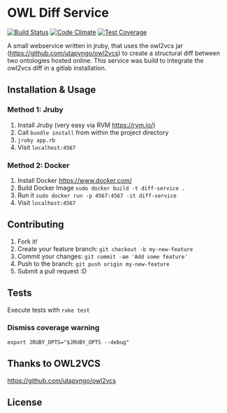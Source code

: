# OWL Diff Service

[![Build Status](https://travis-ci.org/andreasknoepfle/owldiff-service.svg?branch=master)](https://travis-ci.org/andreasknoepfle/owldiff-service) [![Code Climate](https://codeclimate.com/github/andreasknoepfle/owldiff-service/badges/gpa.svg)](https://codeclimate.com/github/andreasknoepfle/owldiff-service) [![Test Coverage](https://codeclimate.com/github/andreasknoepfle/owldiff-service/badges/coverage.svg)](https://codeclimate.com/github/andreasknoepfle/owldiff-service)

A small webservice written in jruby, that uses the owl2vcs jar (https://github.com/utapyngo/owl2vcs) to create a structural diff between two ontologies hosted online.
This service was build to integrate the owl2vcs diff in a gitlab installation.

## Installation & Usage

### Method 1: Jruby

1. Install Jruby (very easy via RVM https://rvm.io/)
2. Call `bundle install` from within the project directory
3. `jruby app.rb`
4. Visit `localhost:4567`

### Method 2: Docker

1. Install Docker https://www.docker.com/
2. Build Docker Image `sudo docker build -t diff-service .`
3. Run it `sudo docker run -p 4567:4567 -it diff-service`
4. Visit `localhost:4567`

## Contributing

1. Fork it!
2. Create your feature branch: `git checkout -b my-new-feature`
3. Commit your changes: `git commit -am 'Add some feature'`
4. Push to the branch: `git push origin my-new-feature`
5. Submit a pull request :D

## Tests

Execute tests with
`rake test`

### Dismiss coverage warning
`export JRUBY_OPTS="$JRUBY_OPTS --debug"`


## Thanks to OWL2VCS

https://github.com/utapyngo/owl2vcs

## License
